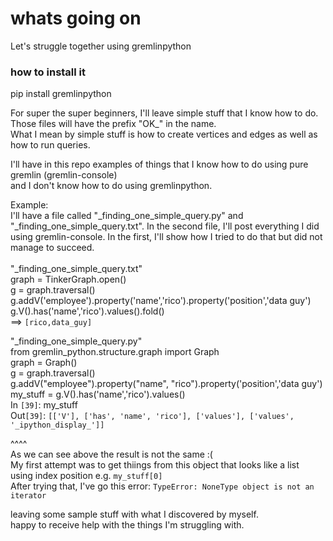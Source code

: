 # whats going on
Let's struggle together using gremlinpython <br/>


### how to install it<br/>
pip install gremlinpython<br/>


For super the super beginners, I'll leave simple stuff that I know how to do. Those files will have the prefix "OK_" in the name. <br/>
What I mean by simple stuff is how to create vertices and edges as well as how to run queries.<br/>

I'll have in this repo examples of things that I know how to do using pure gremlin (gremlin-console)<br/>
and I don't know how to do using gremlinpython.<br/>

Example:<br/>
I'll have a file called "_finding_one_simple_query.py" and "_finding_one_simple_query.txt". In the second file, I'll post everything I did <br/>
using gremlin-console. In the first, I'll show how I tried to do that but did not manage to succeed. <br/>
<br/>
"_finding_one_simple_query.txt"<br/>
graph  = TinkerGraph.open()<br/>
g = graph.traversal()<br/>
g.addV('employee').property('name','rico').property('position','data guy')<br/>
g.V().has('name','rico').values().fold()<br/>
==> `[rico,data_guy]`<br/>

"_finding_one_simple_query.py"<br/>
from gremlin_python.structure.graph import Graph<br/>
graph = Graph()<br/>
g = graph.traversal()<br/>
g.addV("employee").property("name", "rico").property('position','data guy')<br/>
my_stuff = g.V().has('name','rico').values()<br/>
In `[39]`: my_stuff<br/>
Out`[39]`: `[['V'], ['has', 'name', 'rico'], ['values'], ['values', '_ipython_display_']]`<br/>

^^^^<br/>
As we can see above the result is not the same :(<br/>
My first attempt was to get thiings from this object that looks like a list<br/>
using index position e.g. `my_stuff[0]`<br/>
After trying that, I've go this error: `TypeError: NoneType object is not an iterator`<br/>


 
leaving some sample stuff with what I discovered by myself. <br/>
happy to receive help with the things I'm struggling with.<br/>

